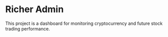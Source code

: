 # Richer Admin

This project is a dashboard for monitoring cryptocurrency and future stock trading performance.